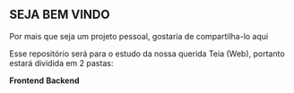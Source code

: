 ## SEJA BEM VINDO
Por mais que seja um projeto pessoal, gostaria de compartilha-lo aqui

Esse repositório será para o estudo da nossa querida Teia (Web), portanto estará dividida em 2 pastas:

   **Frontend** 
   **Backend**
